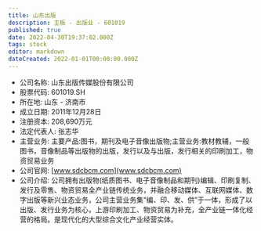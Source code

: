 ```yaml
---
title: 山东出版
description: 主板 - 出版业 - 601019
published: true
date: 2022-04-30T19:37:02.000Z
tags: stock
editor: markdown
dateCreated: 2022-01-01T00:00:00.000Z
---
```


- 公司名称: 山东出版传媒股份有限公司
- 股票代码: 601019.SH
- 所在地: 山东 - 济南市
- 成立日期: 2011年12月28日
- 注册资本: 208,690万元
- 法定代表人: 张志华
- 主营业务: 主要产品:图书，期刊及电子音像出版物;主营业务:教材教辅，一般图书，音像制品等出版物的出版，发行以及与出版，发行相关的印刷加工，物资贸易业务
- 公司官网: [www.sdcbcm.com](www.sdcbcm.com)
- 公司介绍: 公司拥有出版物(纸质图书、电子音像制品和期刊)编辑、印刷复制、发行及零售、物资贸易全产业链传统业务，并融合移动媒体、互联网媒体、数字出版等新兴业态业务，公司主营业务集“编、印、发、供”于一体，形成了以出版、发行业务为核心，上游印刷加工、物资贸易为补充，全产业链一体化经营的格局。是现代化的大型综合文化产业经营实体。


